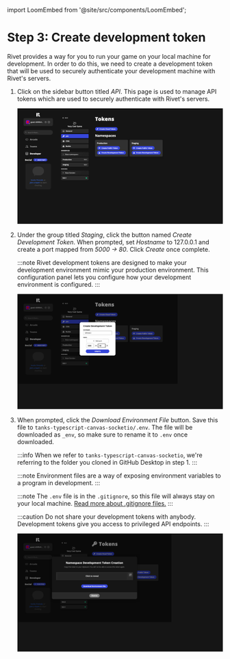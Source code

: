 import LoomEmbed from '@site/src/components/LoomEmbed';

# Step 3: Create development token

<LoomEmbed src="https://www.loom.com/embed/8efc90e692654cd993697dc985b7c154"></LoomEmbed>

Rivet provides a way for you to run your game on your local machine for development. In order to do this, we need to create a development token that will be used to securely authenticate your development machine with Rivet's servers.

1. Click on the sidebar button titled *API*. This page is used to manage API tokens which are used to securely authenticate with Rivet's servers.
    
    ![Step%203%20Create%20development%20token%20d4da29bb0be24cbcb453b7bb45077866/Untitled.png](Step%203%20Create%20development%20token%20d4da29bb0be24cbcb453b7bb45077866/Untitled.png)
    
2. Under the group titled *Staging*, click the button named *Create Development Token*. When prompted, set *Hostname* to 127.0.0.1 and create a port mapped from *5000 → 80*. Click *Create* once complete.

    :::note
    Rivet development tokens are designed to make your development environment mimic your production environment. This configuration panel lets you configure how your development environment is configured.
    :::
    
    ![Step%203%20Create%20development%20token%20d4da29bb0be24cbcb453b7bb45077866/Untitled%201.png](Step%203%20Create%20development%20token%20d4da29bb0be24cbcb453b7bb45077866/Untitled%201.png)
    
3. When prompted, click the *Download Environment File* button. Save this file to `tanks-typescript-canvas-socketio/.env`. The file will be downloaded as `_env`, so make sure to rename it to `.env` once downloaded.
    
    :::info
    When we refer to `tanks-typescript-canvas-socketio`, we're referring to the folder you cloned in GitHub Desktop in step 1.
    :::
    
    :::note
    Environment files are a way of exposing environment variables to a program in development.
    :::

    :::note
    The `.env` file is in the `.gitignore`, so this file will always stay on your local machine. [Read more about .gitignore files.](https://docs.github.com/en/github/getting-started-with-github/getting-started-with-git/ignoring-files)
    :::
    
    :::caution
    Do not share your development tokens with anybody. Development tokens give you access to privileged API endpoints.
    :::
    
    ![Step%203%20Create%20development%20token%20d4da29bb0be24cbcb453b7bb45077866/Untitled%202.png](Step%203%20Create%20development%20token%20d4da29bb0be24cbcb453b7bb45077866/Untitled%202.png)
